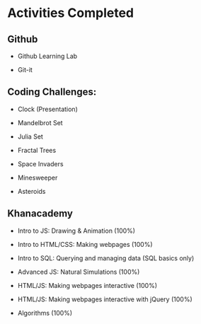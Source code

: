 # Activities Completed

## Github

- Github Learning Lab

- Git-it

## Coding Challenges:

- Clock (Presentation)

- Mandelbrot Set

- Julia Set

- Fractal Trees

- Space Invaders

- Minesweeper

- Asteroids

## Khanacademy

- Intro to JS: Drawing & Animation (100%)

- Intro to HTML/CSS: Making webpages (100%)

- Intro to SQL: Querying and managing data (SQL basics only)

- Advanced JS: Natural Simulations (100%)

- HTML/JS: Making webpages interactive (100%)

- HTML/JS: Making webpages interactive with jQuery (100%)

- Algorithms (100%)
